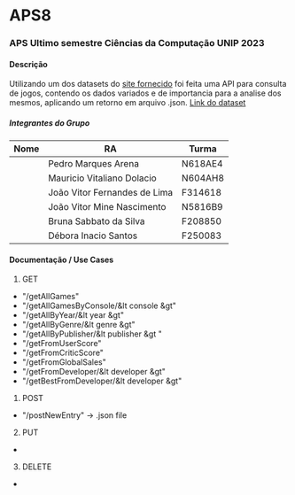 # APS8

### APS Ultimo semestre Ciências da Computação UNIP 2023

#### Descrição

Utilizando um dos datasets do [site fornecido](https://www.kaggle.com/datasets) foi feita uma API para consulta de jogos, contendo os dados variados e de importancia para a analise dos mesmos, aplicando um retorno em arquivo .json.
[Link do dataset](https://www.kaggle.com/datasets/rush4ratio/video-game-sales-with-ratings)

##### Integrantes do Grupo
|**Nome**|**RA**|**Turma**|
   |---|---|---|
    |Pedro Marques Arena|N618AE4|CC8Q18|
    |Mauricio Vitaliano Dolacio|N604AH8||
    |João Vitor Fernandes de Lima|F314618||
    |João Vitor Mine Nascimento|N5816B9||
    |Bruna Sabbato da Silva|F208850||
    |Débora Inacio Santos|F250083||

#### Documentação / Use Cases


1. GET
- "/getAllGames"
- "/getAllGamesByConsole/&lt console &gt"
- "/getAllByYear/&lt year &gt"
- "/getAllByGenre/&lt genre &gt"
- "/getAllByPublisher/&lt publisher &gt "
- "/getFromUserScore"
- "/getFromCriticScore"
- "/getFromGlobalSales"
- "/getFromDeveloper/&lt developer &gt"
- "/getBestFromDeveloper/&lt developer &gt"
1. POST
- "/postNewEntry" -> .json file
2. PUT
- 

3. DELETE
- 

